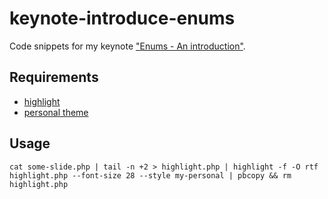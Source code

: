 # keynote-introduce-enums
Code snippets for my keynote ["Enums - An introduction"](https://speakerdeck.com/tommymuehle/enums-an-introduction).

## Requirements

* [highlight](http://www.andre-simon.de/doku/highlight/highlight.php)
* [personal theme](https://github.com/tommy-muehle/my-highlight-theme)

## Usage

```
cat some-slide.php | tail -n +2 > highlight.php | highlight -f -O rtf highlight.php --font-size 28 --style my-personal | pbcopy && rm highlight.php
```